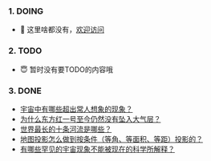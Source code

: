 ### 1. DOING
- 👋 这里啥都没有，[欢迎访问](https://fangler.github.io/)

### 2. TODO 
- 😇 暂时没有要TODO的内容哦

### 3. DONE
<!-- BLOG-POST-LIST:START -->
- [宇宙中有哪些超出常人想象的现象？](https://daily.zhihu.com/story/9761646)
- [为什么东方红一号至今仍然没有坠入大气层？](https://daily.zhihu.com/story/9761573)
- [世界最长的十条河流是哪些？](https://daily.zhihu.com/story/9761568)
- [地图投影怎么做到按条件（等角、等面积、等距）投影的？](https://daily.zhihu.com/story/9761346)
- [有哪些罕见的宇宙现象不能被现在的科学所解释？](https://daily.zhihu.com/story/9761669)
<!-- BLOG-POST-LIST:END -->
